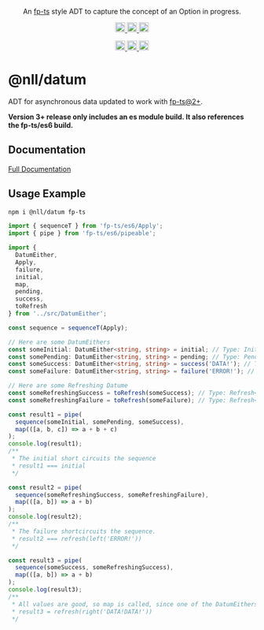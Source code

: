 <p align="center">
  An <a href="https://www.github.com/gcanti/fp-ts">fp-ts</a> style ADT to capture the concept of an Option in progress.
</p>

<p align="center">
  <a href="https://travis-ci.org/nullpub/datum">
    <img src="https://img.shields.io/travis/nullpub/datum/master.svg" alt="build status" height="20">
  </a>
  <a href='https://coveralls.io/github/nullpub/datum?branch=master'>
    <img src='https://coveralls.io/repos/github/nullpub/datum/badge.svg?branch=master' alt='Coverage Status' height="20"/>
  </a>
  <a href="https://www.npmjs.com/package/@nll/datum">
    <img src="https://img.shields.io/npm/dm/@nll/datum.svg" alt="npm downloads" height="20">
  </a>
</p>

<p align="center">
  <a href="https://david-dm.org/nullpub/datum">
    <img src="https://img.shields.io/david/nullpub/datum.svg" alt="dependency status" height="20">
  </a>
  <a href="https://david-dm.org/nullpub/datum?type=dev">
    <img src="https://img.shields.io/david/dev/nullpub/datum.svg" alt="dev dependency status" height="20">
  </a>
  <a href="https://david-dm.org/nullpub/datum?type=peer">
    <img src="https://img.shields.io/david/peer/nullpub/datum.svg" alt="peer dependency status" height="20">
  </a>
</p>

# @nll/datum

ADT for asynchronous data updated to work with [fp-ts@2+](https://github.com/gcanti/fp-ts).

**Version 3+ release only includes an es module build. It also references the fp-ts/es6 build.**

## Documentation

[Full Documentation](https://nullpub.github.io/datum/)

## Usage Example

```bash
npm i @nll/datum fp-ts
```

```typescript
import { sequenceT } from 'fp-ts/es6/Apply';
import { pipe } from 'fp-ts/es6/pipeable';

import {
  DatumEither,
  Apply,
  failure,
  initial,
  map,
  pending,
  success,
  toRefresh
} from '../src/DatumEither';

const sequence = sequenceT(Apply);

// Here are some DatumEithers
const someInitial: DatumEither<string, string> = initial; // Type: Initial
const somePending: DatumEither<string, string> = pending; // Type: Pending
const someSuccess: DatumEither<string, string> = success('DATA!'); // Type: Replete<Right<string>>
const someFailure: DatumEither<string, string> = failure('ERROR!'); // Type: Replete<Left<string>>

// Here are some Refreshing Datume
const someRefreshingSuccess = toRefresh(someSuccess); // Type: Refresh<Right<string>>
const someRefreshingFailure = toRefresh(someFailure); // Type: Refresh<Left<string>>

const result1 = pipe(
  sequence(someInitial, somePending, someSuccess),
  map(([a, b, c]) => a + b + c)
);
console.log(result1);
/**
 * The initial short circuits the sequence
 * result1 === initial
 */

const result2 = pipe(
  sequence(someRefreshingSuccess, someRefreshingFailure),
  map(([a, b]) => a + b)
);
console.log(result2);
/**
 * The failure shortcircuits the sequence.
 * result2 === refresh(left('ERROR!'))
 */

const result3 = pipe(
  sequence(someSuccess, someRefreshingSuccess),
  map(([a, b]) => a + b)
);
console.log(result3);
/**
 * All values are good, so map is called, since one of the DatumEithers is refreshing, the sequence is refreshing
 * result3 = refresh(right('DATA!DATA!'))
 */
```
